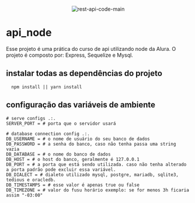 <div align="center"> 
  
![rest-api-code-main](https://github.com/anderson-oliveira-git/api_node/assets/6682086/9f85294f-7409-4a62-a235-54ac1a8c21fc)

</div>

# api_node
Esse projeto é uma prática do curso de api utilizando node da Alura. O projeto é composto por: Express, Sequelize e Mysql.

## instalar todas as dependências do projeto
```
  npm install || yarn install
```
## configuração das variáveis de ambiente 
```
# serve configs .:.
SERVER_PORT = # porta que o servidor usará

# database connection config .:.
DB_USERNAME = # o nome de usuário do seu banco de dados
DB_PASSWORD = # a senha do banco, caso não tenha passa uma string vazia
DB_DATABASE = # o nome do banco de dados
DB_HOST = # o host do banco, geralmente é 127.0.0.1
DB_PORT = # a porta que está sendo utilizada. caso não tenha alterado a porta padrão pode excluir essa variável.
DB_DIALECT = # dialeto utilizado mysql, postgre, mariadb, sqlite3, tedious e oracledb.
DB_TIMESTAMPS = # esse valor é apenas true ou false
DB_TIMEZONE = # valor do fusu horário exemplo: se for menos 3h ficaria assim "-03:00"
```
